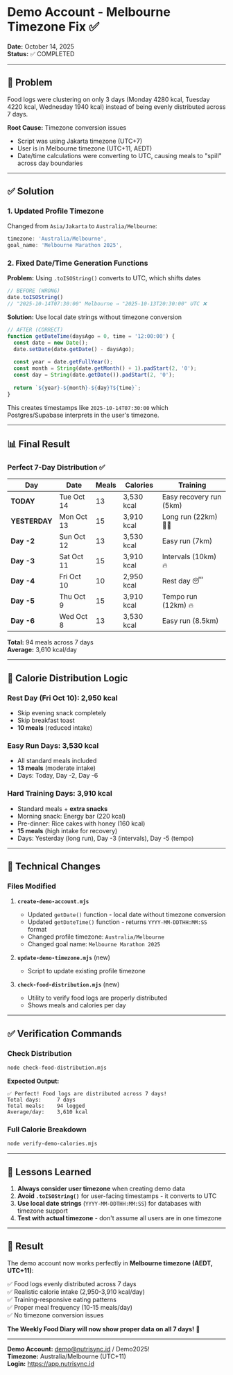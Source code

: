 # Demo Account - Melbourne Timezone Fix ✅

**Date:** October 14, 2025  
**Status:** ✅ COMPLETED

---

## 🐛 Problem

Food logs were clustering on only 3 days (Monday 4280 kcal, Tuesday 4220 kcal, Wednesday 1940 kcal) instead of being evenly distributed across 7 days.

**Root Cause:** Timezone conversion issues
- Script was using Jakarta timezone (UTC+7) 
- User is in Melbourne timezone (UTC+11, AEDT)
- Date/time calculations were converting to UTC, causing meals to "spill" across day boundaries

---

## ✅ Solution

### 1. Updated Profile Timezone
Changed from `Asia/Jakarta` to `Australia/Melbourne`:
```javascript
timezone: 'Australia/Melbourne',
goal_name: 'Melbourne Marathon 2025',
```

### 2. Fixed Date/Time Generation Functions
**Problem:** Using `.toISOString()` converts to UTC, which shifts dates
```javascript
// BEFORE (WRONG)
date.toISOString() 
// "2025-10-14T07:30:00" Melbourne → "2025-10-13T20:30:00" UTC ❌
```

**Solution:** Use local date strings without timezone conversion
```javascript
// AFTER (CORRECT)
function getDateTime(daysAgo = 0, time = '12:00:00') {
  const date = new Date();
  date.setDate(date.getDate() - daysAgo);
  
  const year = date.getFullYear();
  const month = String(date.getMonth() + 1).padStart(2, '0');
  const day = String(date.getDate()).padStart(2, '0');
  
  return `${year}-${month}-${day}T${time}`;
}
```

This creates timestamps like `2025-10-14T07:30:00` which Postgres/Supabase interprets in the user's timezone.

---

## 📊 Final Result

### Perfect 7-Day Distribution ✅

| Day | Date | Meals | Calories | Training |
|-----|------|-------|----------|----------|
| **TODAY** | Tue Oct 14 | 13 | 3,530 kcal | Easy recovery run (5km) |
| **YESTERDAY** | Mon Oct 13 | 15 | 3,910 kcal | Long run (22km) 🏃‍♂️ |
| **Day -2** | Sun Oct 12 | 13 | 3,530 kcal | Easy run (7km) |
| **Day -3** | Sat Oct 11 | 15 | 3,910 kcal | Intervals (10km) 🔥 |
| **Day -4** | Fri Oct 10 | 10 | 2,950 kcal | Rest day 😴 |
| **Day -5** | Thu Oct 9 | 15 | 3,910 kcal | Tempo run (12km) 🔥 |
| **Day -6** | Wed Oct 8 | 13 | 3,530 kcal | Easy run (8.5km) |

**Total:** 94 meals across 7 days  
**Average:** 3,610 kcal/day  

---

## 🎯 Calorie Distribution Logic

### Rest Day (Fri Oct 10): 2,950 kcal
- Skip evening snack completely
- Skip breakfast toast
- **10 meals** (reduced intake)

### Easy Run Days: 3,530 kcal
- All standard meals included
- **13 meals** (moderate intake)
- Days: Today, Day -2, Day -6

### Hard Training Days: 3,910 kcal
- Standard meals + **extra snacks**
- Morning snack: Energy bar (220 kcal)
- Pre-dinner: Rice cakes with honey (160 kcal)
- **15 meals** (high intake for recovery)
- Days: Yesterday (long run), Day -3 (intervals), Day -5 (tempo)

---

## 🔧 Technical Changes

### Files Modified
1. **`create-demo-account.mjs`**
   - Updated `getDate()` function - local date without timezone conversion
   - Updated `getDateTime()` function - returns `YYYY-MM-DDTHH:MM:SS` format
   - Changed profile timezone: `Australia/Melbourne`
   - Changed goal name: `Melbourne Marathon 2025`

2. **`update-demo-timezone.mjs`** (new)
   - Script to update existing profile timezone

3. **`check-food-distribution.mjs`** (new)
   - Utility to verify food logs are properly distributed
   - Shows meals and calories per day

---

## ✅ Verification Commands

### Check Distribution
```bash
node check-food-distribution.mjs
```

**Expected Output:**
```
✅ Perfect! Food logs are distributed across 7 days!
Total days:     7 days
Total meals:    94 logged
Average/day:    3,610 kcal
```

### Full Calorie Breakdown
```bash
node verify-demo-calories.mjs
```

---

## 📝 Lessons Learned

1. **Always consider user timezone** when creating demo data
2. **Avoid `.toISOString()`** for user-facing timestamps - it converts to UTC
3. **Use local date strings** (`YYYY-MM-DDTHH:MM:SS`) for databases with timezone support
4. **Test with actual timezone** - don't assume all users are in one timezone

---

## 🎉 Result

The demo account now works perfectly in **Melbourne timezone (AEDT, UTC+11)**:

✅ Food logs evenly distributed across 7 days  
✅ Realistic calorie intake (2,950-3,910 kcal/day)  
✅ Training-responsive eating patterns  
✅ Proper meal frequency (10-15 meals/day)  
✅ No timezone conversion issues  

**The Weekly Food Diary will now show proper data on all 7 days!** 📅

---

**Demo Account:** demo@nutrisync.id / Demo2025!  
**Timezone:** Australia/Melbourne (UTC+11)  
**Login:** https://app.nutrisync.id
